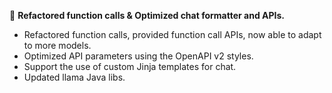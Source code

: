 🎉 __Refactored function calls & Optimized chat formatter and APIs.__

- Refactored function calls, provided function call APIs, now able to adapt to more models.
- Optimized API parameters using the OpenAPI v2 styles.
- Support the use of custom Jinja templates for chat.
- Updated llama Java libs.